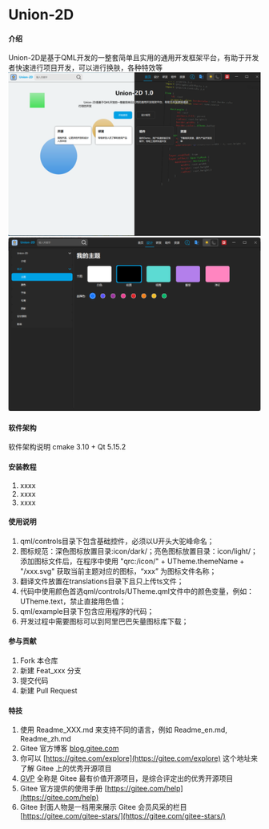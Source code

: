 # Union-2D

#### 介绍
Union-2D是基于QML开发的一整套简单且实用的通用开发框架平台，有助于开发者快速进行项目开发，可以进行换肤，各种特效等
![输入图片说明](image/theme.png)
![输入图片说明](image/1722172577706.jpg)

#### 软件架构
软件架构说明
cmake 3.10 + Qt 5.15.2

#### 安装教程

1.  xxxx
2.  xxxx
3.  xxxx

#### 使用说明

1. qml/controls目录下包含基础控件，必须以U开头大驼峰命名；
2. 图标规范：深色图标放置目录:icon/dark/；亮色图标放置目录：icon/light/；添加图标文件后，在程序中使用 "qrc:/icon/" + UTheme.themeName + "/xxx.svg" 获取当前主题对应的图标，“xxx” 为图标文件名称；
3. 翻译文件放置在translations目录下且只上传ts文件；
4. 代码中使用颜色首选qml/controls/UTheme.qml文件中的颜色变量，例如：UTheme.text，禁止直接用色值；
5. qml/example目录下包含应用程序的代码；
6. 开发过程中需要图标可以到阿里巴巴矢量图标库下载；

#### 参与贡献

1.  Fork 本仓库
2.  新建 Feat_xxx 分支
3.  提交代码
4.  新建 Pull Request


#### 特技

1.  使用 Readme\_XXX.md 来支持不同的语言，例如 Readme\_en.md, Readme\_zh.md
2.  Gitee 官方博客 [blog.gitee.com](https://blog.gitee.com)
3.  你可以 [https://gitee.com/explore](https://gitee.com/explore) 这个地址来了解 Gitee 上的优秀开源项目
4.  [GVP](https://gitee.com/gvp) 全称是 Gitee 最有价值开源项目，是综合评定出的优秀开源项目
5.  Gitee 官方提供的使用手册 [https://gitee.com/help](https://gitee.com/help)
6.  Gitee 封面人物是一档用来展示 Gitee 会员风采的栏目 [https://gitee.com/gitee-stars/](https://gitee.com/gitee-stars/)
